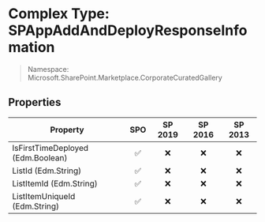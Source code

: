 # Complex Type: SPAppAddAndDeployResponseInfomation

> Namespace: Microsoft.SharePoint.Marketplace.CorporateCuratedGallery

## Properties

Property | SPO | SP 2019 | SP 2016 | SP 2013
----------|:---:|:-------:|:-------:|:-------:
IsFirstTimeDeployed (Edm.Boolean) | ✅ | ❌ | ❌ | ❌
ListId (Edm.String) | ✅ | ❌ | ❌ | ❌
ListItemId (Edm.String) | ✅ | ❌ | ❌ | ❌
ListItemUniqueId (Edm.String) | ✅ | ❌ | ❌ | ❌